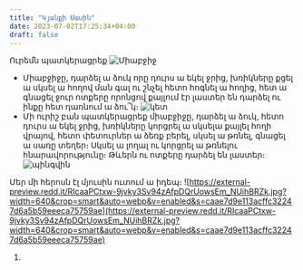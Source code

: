 ```yaml
---
title: "Կյանքի Մասին"
date: 2023-07-02T17:25:34+04:00
draft: false
---
```


Ուրեմն պատկերացրեք
![Միաբջիջ](/images/մտքեր/միաբջիջ.png)
* Միաբջիջը, դարձել ա ձուկ որը դուրս ա եկել ջրից, խռիկները քցել ա սկսել ա հողով ման գալ ու շնչել հետո հոգնել ա հողից, հետ ա գնացել ջուր ոտքերը որոնցով քայլում էր լաստեր են դարձել ու ինքը հետ դառնում ա ձու՞կ։
  ![կետ](/images/մտքեր/կետ.png)
* Մի ուրիշ բան պատկերացրեք միաբջիջը, դարձել ա ձուկ, հետո դուրս ա եկել ջրից, խռիկները կորցրել ա սկսելա քայլել հողի վրայով, հետո փետուրներ ա ձեռք բերել, սկսել ա թռնել, գնացել ա սառը տեղեր։ Սկսել ա լողալ ու կորցրել ա թռնելու հնարավորությունը։ Թևերն ու ոտքերը դարձել են լաստեր։
 ![պինգվին](/images/մտքեր/պինգվին.png)

Մեր մի հերոսն էլ մյուսին ուտում ա իդեպ։
![https://external-preview.redd.it/RIcaaPCtxw-9jvky3Sv94zAfpDQrUowsEm_NUihBRZk.jpg?width=640&crop=smart&auto=webp&v=enabled&s=caae7d9e113acffc32247d6a5b59eeeca75759ae](https://external-preview.redd.it/RIcaaPCtxw-9jvky3Sv94zAfpDQrUowsEm_NUihBRZk.jpg?width=640&crop=smart&auto=webp&v=enabled&s=caae7d9e113acffc32247d6a5b59eeeca75759ae)

1.  